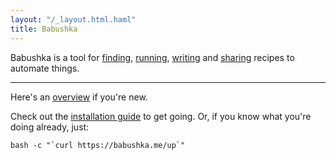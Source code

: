 ```yaml
--- 
layout: "/_layout.html.haml"
title: Babushka
---
```


Babushka is a tool for
[finding](/finding-deps),
[running](/running-deps),
[writing](/writing-deps)
and
[sharing](/sharing-deps)
recipes to automate things.

<hr />

Here's an [overview](/overview) if you're new.

Check out the [installation guide](/installing)
to get going. Or, if you know what you're doing already, just:

    bash -c "`curl https://babushka.me/up`"
